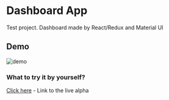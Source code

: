 # Dashboard App

Test project. Dashboard made by React/Redux and Material UI

## Demo

![demo](https://imgur.com/UUUQ9ro.gif)

### What to try it by yourself?

[Click here](https://nikulio-dashboard.herokuapp.com) - Link to the live alpha
